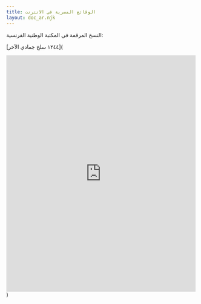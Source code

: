 ```yaml
---
title: الوقائع المصرية في الانترنت
layout: doc_ar.njk
---
```


النسخ المرقمة في المكتبة الوطنية الفرنسية:

[١٢٤٤ سلخ جمادي الآخر](<div style="display: block; "><iframe style="width:500px; height: 621.5373631603998px; border: 0;" src="https://gallica.bnf.fr/ark:/12148/bpt6k12150259/f1.item.mini"></iframe></div>)
